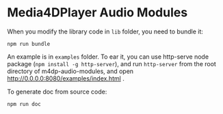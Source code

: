 # Media4DPlayer Audio Modules

When you modify the library code in ```lib``` folder, you need to bundle it:
```
npm run bundle
```

An example is in ```examples``` folder. To ear it, you can use http-serve node package (```npm install -g http-server```), and run
```http-server``` from the root directory of m4dp-audio-modules, and open http://0.0.0.0:8080/examples/index.html .

To generate doc from source code:
```
npm run doc
```
